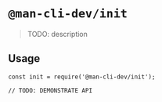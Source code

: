 # `@man-cli-dev/init`

> TODO: description

## Usage

```
const init = require('@man-cli-dev/init');

// TODO: DEMONSTRATE API
```
